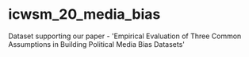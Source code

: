 # icwsm_20_media_bias
Dataset supporting our paper - 'Empirical Evaluation of Three Common Assumptions in Building Political Media Bias Datasets'
